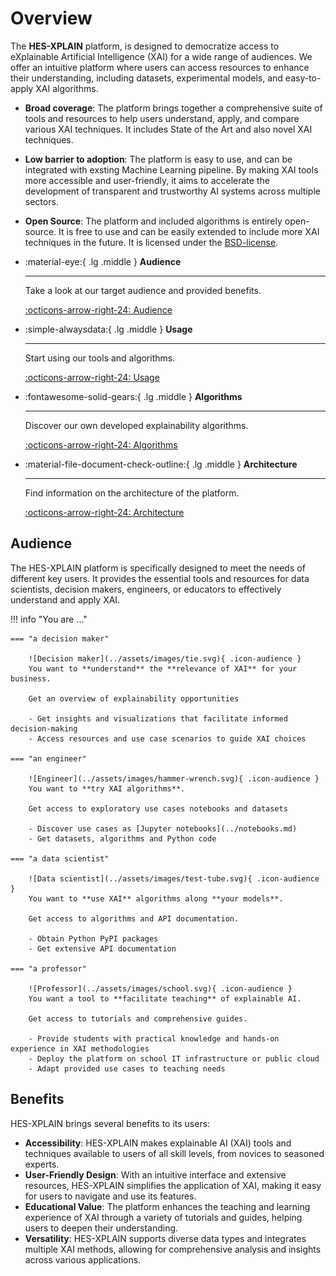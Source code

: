 # Overview

The **HES-XPLAIN** platform, is designed to democratize access to eXplainable Artificial Intelligence (XAI) for a wide range of audiences. We offer an intuitive platform where users can access resources to enhance their understanding, including datasets, experimental models, and easy-to-apply XAI algorithms.

- **Broad coverage**: The platform brings together a comprehensive suite of tools and resources to help users understand, apply, and compare various XAI techniques. It includes State of the Art and also novel XAI techniques.


- **Low barrier to adoption**: The platform is easy to use, and can be integrated with exsting Machine Learning pipeline. By making XAI tools more accessible and user-friendly, it aims to accelerate the development of transparent and trustworthy AI systems across multiple sectors.


- **Open Source**: The platform and included algorithms is entirely open-source. It is free to use and can be easily extended to include more XAI techniques in the future. It is licensed under the [BSD-license](../documentation/license.md).

<div class="grid cards" markdown>

-   :material-eye:{ .lg .middle } **Audience**

    ---

    Take a look at our target audience and provided benefits.

    [:octicons-arrow-right-24: Audience](#audience)

-   :simple-alwaysdata:{ .lg .middle } **Usage**

    ---

    Start using our tools and algorithms.

    [:octicons-arrow-right-24: Usage](usage.md)

-   :fontawesome-solid-gears:{ .lg .middle } **Algorithms**

    ---

    Discover our own developed explainability algorithms.

    [:octicons-arrow-right-24: Algorithms](algos.md)

-   :material-file-document-check-outline:{ .lg .middle } **Architecture**

    ---

    Find information on the architecture of the platform.

    [:octicons-arrow-right-24: Architecture](architecture.md)

</div>


## Audience

The HES-XPLAIN platform is specifically designed to meet the needs of different key users. It provides the essential tools and resources for data scientists, decision makers, engineers, or educators to effectively understand and apply XAI.


!!! info "You are ..."

    === "a decision maker"

        ![Decision maker](../assets/images/tie.svg){ .icon-audience }
        You want to **understand** the **relevance of XAI** for your business.

        Get an overview of explainability opportunities

        - Get insights and visualizations that facilitate informed decision-making
        - Access resources and use case scenarios to guide XAI choices

    === "an engineer"

        ![Engineer](../assets/images/hammer-wrench.svg){ .icon-audience }
        You want to **try XAI algorithms**.

        Get access to exploratory use cases notebooks and datasets

        - Discover use cases as [Jupyter notebooks](../notebooks.md)
        - Get datasets, algorithms and Python code

    === "a data scientist"

        ![Data scientist](../assets/images/test-tube.svg){ .icon-audience }
        You want to **use XAI** algorithms along **your models**.

        Get access to algorithms and API documentation.

        - Obtain Python PyPI packages
        - Get extensive API documentation

    === "a professor"

        ![Professor](../assets/images/school.svg){ .icon-audience }
        You want a tool to **facilitate teaching** of explainable AI.

        Get access to tutorials and comprehensive guides.

        - Provide students with practical knowledge and hands-on experience in XAI methodologies
        - Deploy the platform on school IT infrastructure or public cloud
        - Adapt provided use cases to teaching needs

## Benefits

HES-XPLAIN brings several benefits to its users:

- **Accessibility**: HES-XPLAIN makes explainable AI (XAI) tools and techniques available to users of all skill levels, from novices to seasoned experts.
- **User-Friendly Design**: With an intuitive interface and extensive resources, HES-XPLAIN simplifies the application of XAI, making it easy for users to navigate and use its features.
- **Educational Value**: The platform enhances the teaching and learning experience of XAI through a variety of tutorials and guides, helping users to deepen their understanding.
- **Versatility**: HES-XPLAIN supports diverse data types and integrates multiple XAI methods, allowing for comprehensive analysis and insights across various applications.
